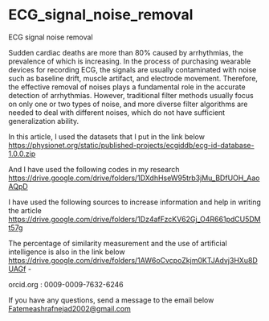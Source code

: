 # ECG_signal_noise_removal
ECG signal noise removal

Sudden cardiac deaths are more than 80% caused by arrhythmias, the prevalence of which is increasing. In the process of purchasing wearable devices for recording ECG, the signals are usually contaminated with noise such as baseline drift, muscle artifact, and electrode movement. Therefore, the effective removal of noises plays a fundamental role in the accurate detection of arrhythmias. However, traditional filter methods usually focus on only one or two types of noise, and more diverse filter algorithms are needed to deal with different noises, which do not have sufficient generalization ability.
 
In this article, I used the datasets that I put in the link below
https://physionet.org/static/published-projects/ecgiddb/ecg-id-database-1.0.0.zip

And I have used the following codes in my research
https://drive.google.com/drive/folders/1DXdhHseW95trb3jMu_BDfUOH_AaoAQpD

I have used the following sources to increase information and help in writing the article
https://drive.google.com/drive/folders/1Dz4afFzcKV62Gj_O4R661pdCU5DMt57g

The percentage of similarity measurement and the use of artificial intelligence is also in the link below https://drive.google.com/drive/folders/1AW6oCvcpoZkjm0KTJAdvj3HXu8DUAGf -  

orcid.org :  0009-0009-7632-6246

If you have any questions, send a message to the email below
Fatemeashrafnejad2002@gmail.com
